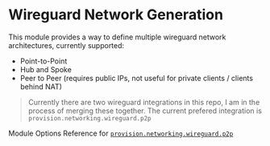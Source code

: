# Wireguard Network Generation

This module provides a way to define multiple wireguard network
architectures, currently supported:
  - Point-to-Point
  - Hub and Spoke
  - Peer to Peer (requires public IPs, not useful for private clients / clients behind NAT)

> Currently there are two wireguard integrations in this repo, I am in
> the process of merging these together. The current prefered integration
> is `provision.networking.wireguard.p2p`

Module Options Reference for [`provision.networking.wireguard.p2p`](../options/nixos-all-options.md#provisionnetworkingwireguardp2penable)
